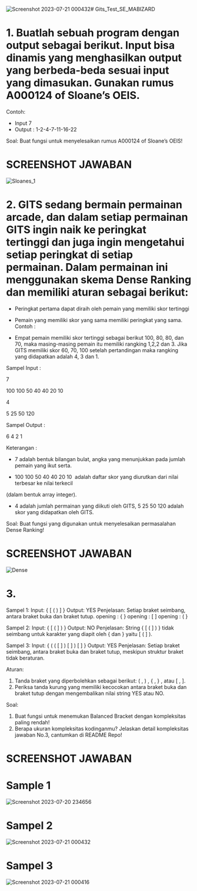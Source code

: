 ![Screenshot 2023-07-21 000432](https://github.com/Mabizarddd/Gits_Test_SE_MABIZARD/assets/96507425/d48a86cd-f606-4bce-9680-f180963bd4d0)# Gits_Test_SE_MABIZARD

# 1. Buatlah sebuah program dengan output sebagai berikut. Input bisa dinamis yang menghasilkan output yang berbeda-beda sesuai input yang dimasukan. Gunakan rumus A000124 of Sloane’s OEIS.

Contoh: 
- Input 7
- Output : 1-2-4-7-11-16-22

Soal: 
Buat fungsi untuk menyelesaikan rumus A000124 of Sloane’s OEIS!
# SCREENSHOT JAWABAN 

![Sloanes_1](https://github.com/Mabizarddd/Gits_Test_SE_MABIZARD/assets/96507425/f7c4b471-7519-453f-be09-179d24db73d6)

# 2. GITS sedang bermain permainan arcade, dan dalam setiap permainan GITS ingin naik ke peringkat tertinggi dan juga ingin mengetahui setiap peringkat di setiap permainan. Dalam permainan ini menggunakan skema Dense Ranking​ dan memiliki aturan sebagai berikut:

- Peringkat pertama dapat diraih oleh pemain yang memiliki skor tertinggi
- Pemain yang memiliki skor yang sama memiliki peringkat yang sama.
Contoh :

- Empat pemain memiliki skor tertinggi sebagai berikut 100, 80, 80, dan 70, maka masing-masing pemain itu memiliki rangking 1,2,2 dan 3. Jika GITS memiliki skor 60, 70, 100 setelah pertandingan maka rangking yang didapatkan adalah 4, 3 dan 1.

Sampel Input :

7

100 100 50 40 40 20 10 

4

5 25 50 120

Sampel Output :

6 4 2 1

Keterangan :

- 7​ adalah bentuk bilangan bulat, angka yang menunjukkan pada jumlah pemain yang ikut serta.

- 100 100 50 40 40 20 10 ​ adalah daftar skor yang diurutkan dari nilai terbesar ke nilai terkecil 

(dalam bentuk array integer).

- 4 ​adalah jumlah permainan yang diikuti oleh GITS, 5 25 50 120 ​adalah skor yang didapatkan oleh GITS.


Soal:
Buat fungsi yang digunakan untuk menyelesaikan permasalahan Dense Ranking!

# SCREENSHOT JAWABAN 

![Dense](https://github.com/Mabizarddd/Gits_Test_SE_MABIZARD/assets/96507425/1a564019-0eca-461c-b3e5-a7032d075823)

# 3.
Sampel 1:
Input: { [ ( ) ] }
Output: YES
Penjelasan: Setiap braket seimbang, antara braket buka dan braket tutup.
opening : { }
opening : [ ]
opening : ( }

Sampel 2:
Input: { [ ( ] ) }
Output: NO
Penjelasan: String { [ ( ] ) } tidak seimbang untuk karakter yang diapit oleh { dan } yaitu [ ( ] ).

Sampel 3:
Input: { ( ( [ ] ) [ ] ) [ ] }
Output: YES
Penjelasan: Setiap braket seimbang, antara braket buka dan braket tutup, meskipun struktur braket tidak beraturan.

Aturan:
1. Tanda braket yang diperbolehkan sebagai berikut: ( , ) , { , } , atau [ , ]. 
2. Periksa tanda kurung yang memiliki kecocokan antara braket buka dan braket tutup dengan mengembalikan nilai string YES atau NO.

Soal:
1. Buat fungsi untuk menemukan Balanced Bracket dengan kompleksitas paling rendah!
2. Berapa ukuran kompleksitas kodinganmu? Jelaskan detail kompleksitas jawaban No.3, cantumkan di README Repo!

# SCREENSHOT JAWABAN

# Sample 1
![Screenshot 2023-07-20 234656](https://github.com/Mabizarddd/Gits_Test_SE_MABIZARD/assets/96507425/1f9b2f7e-6fc9-4edb-b86c-45419025e763)

# Sampel 2
![Screenshot 2023-07-21 000432](https://github.com/Mabizarddd/Gits_Test_SE_MABIZARD/assets/96507425/df448c14-60be-4a3f-88e2-e9a34afb6d5a)

# Sampel 3
![Screenshot 2023-07-21 000416](https://github.com/Mabizarddd/Gits_Test_SE_MABIZARD/assets/96507425/d18eeeaa-eccf-4644-bb98-1ad07230d7cc)



